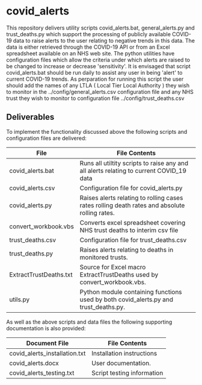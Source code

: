 # covid_alerts

This repository delivers utility scripts covid_alerts.bat, general_alerts.py and trust_deaths.py which support
the processing of publicly available COVID-19 data to raise alerts to the user relating to negative trends
in this data. The data is either retrieved through the COVID-19 API or from an Excel spreadsheet available
on an NHS web site. The python utilities have configuration files which allow the criteria under which alerts
are raised to be changed to increase or decrease 'sensitivity'. It is envisaged that script covid_alerts.bat should
be run daily to assist any user in being 'alert' to current COVID-19 trends.  As perparation for running this script
the user should add the names of any LTLA ( Local Tier Local Authority ) they wish to monitor in the 
../config/general_alerts.csv configuration file and any NHS trust they wish to monitor to configuration file
../config/trust_deaths.csv

Deliverables
------------
To implement the functionality discussed above the following scripts and configuration files are delivered:

File | File Contents
------------- | -------------
covid_alerts.bat | Runs all utiltity scripts to raise any and all alerts relating to current COVID_19 data
covid_alerts.csv | Configuration file for covid_alerts.py
covid_alerts.py | Raises alerts relating to rolling cases rates rolling death rates and absolute rolling rates.
convert_workbook.vbs | Converts excel spreadsheet covering NHS trust deaths to interim csv file 
trust_deaths.csv | Configuration file for trust_deaths.csv
trust_deaths.py | Raises alerts relating to deaths in monitored trusts.
ExtractTrustDeaths.txt | Source for Excel macro ExtractTrustDeaths used by convert_workbook.vbs. 
utils.py | Python module containing functions used by both covid_alerts.py and trust_deaths.py. 

As well as the above scripts and data files the following supporting documentation is also provided:

Document File | File Contents
------------- | -------------
covid_alerts_installation.txt | Installation instructions
covid_alerts.docx | User documentation.
covid_alerts_testing.txt | Script testing information